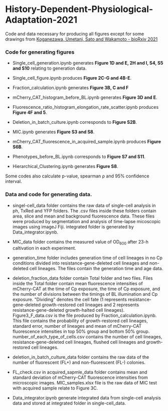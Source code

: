 # History-Dependent-Physiological-Adaptation-2021
Code and data necessary for producing all figures except for some drawings from [Koganezawa, Umetani, Sato and Wakamoto - bioRxiv 2021](https://www.biorxiv.org/content/10.1101/2021.09.05.459045v1)

### Code for generating figures
- Single_cell_generation.ipynb generates **Figure 1D and E, 2H and I, S4, S5 and S10** relating to generation data.

- Single_cell_figure.ipynb produces **Figure 2C-G and 4B-E**.

- Fraction_calculation.ipynb generates **Figure 3B, C and F**

- mCherry_CAT_histogram_before_BL.ipynb generates **Figure 3D and E**.

- Fluorescence_ratio_histogram_elongation_rate_scatter.ipynb produces **Figure 4F and 5**.

- Deletion_in_batch_culture.ipynb corresponds to **Figure S2B**.

- MIC.ipynb generates **Figure S3 and S8**.

- mCherry_CAT_fluorescence_in_acquired_sample.ipynb produces **Figure S6B**.

- Phenotypes_before_BL.ipynb corresponds to **Figure S7 and S11**.

- Hierarchical_Clustering.ipynb generates **Figure S8**.

Some codes also calculate p-value,  spearman &rho; and 95\% confidence interval.

### Data and code for generating data.
- singel-cell_data folder contains the raw data of single-cell analysis in ph, TxRed and YFP folders. The .csv files inside these folders contain area, slice and mean and background fluorescence data. These files were produced by segmentation and analysis of time-lapse micoscopic images using imageJ Fiji. integrated folder is generated by Data_integrator.ipynb.

- MIC_data folder contains the measured value of OD<sub>600</sub> after 23-h caltivation in each experiment.

- generation_time folder includes generation time of cell lineages in no Cp conditions divided into resistance-gene-deleted cell lineages and non-deleted cell lineages. The files contain the generation time and age data.

- deletion_fraction_data folder contain Total folder and two files. Files inside the Total folder contain mean fluorescence intensities of mCherry-CAT at the time of Cp exposure, the time of Cp exposure, and the number of divisions between the timings of BL illumination and Cp exposure. "Dividing" denotes the cell fate (1 represents resistance-gene-deleted growth-restored cell lineages and 2 represents resistance-gene-deleted growth-halted cell lineages).  
Figure3_F_data.csv is the file produced by Fraction_calculation.ipynb. This file contains the probability of growth-restored cell lineages, standard error, number of lineages and mean of mCherry-CAT fluorescence intensities in top 50\% group and bottom 50\% group.  
number_of_each_type_of_cells.csv contains the number of cell lineages, resistance-gene-deleted cell lineages, flushed cell lineages and growth-restored cell lineages.

- deletion_in_batch_culture_data folder contains the raw data of the number of fluorescent (FL+) and non-fluorescent (FL-) colonies.

- FL_check.csv in acquired_sapmle_data folder contains mean and standard deviation of mCherry-CAT fluorescence intensities from microscopic images.  MIC_samples.xlsx file is the raw data of MIC test with acquired sample relate to Figure 3C.

- Data_integrator.ipynb generate integrated data from single-cell analysis data and stored at integrated folder in single-cell_data.
